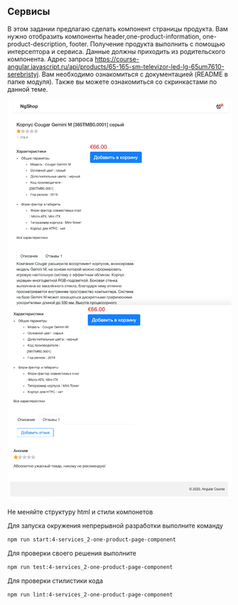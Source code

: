 ## Сервисы

В этом задании предлагаю сделать компонент страницы продукта. Вам нужно отобразить компоненты header,one-product-information, one-product-description, footer. Получение продукта выполнить с помощью интерсептора и сервиса.
Данные должны приходить из родительского компонента. Адрес запроса https://course-angular.javascript.ru/api/products/65-165-sm-televizor-led-lg-65um7610-serebristyj. Вам необходимо ознакомиться с документацией (README в папке модуля).
Также вы можете ознакомиться со скринкастами по данной теме.

![Demo](assets/images/demo-1.png)
![Demo](assets/images/demo-2.png)

Не меняйте структуру html и стили компонетов

Для запуска окружения непрерывной разработки выполните команду

```bash
npm run start:4-services_2-one-product-page-component
```

Для проверки своего решения выполните

```bash
npm run test:4-services_2-one-product-page-component
```

Для проверки стилистики кода

```bash
npm run lint:4-services_2-one-product-page-component
```
